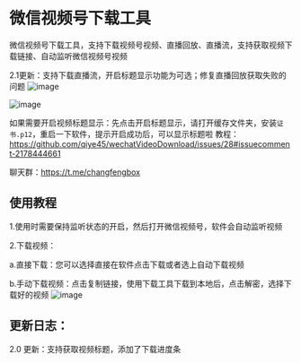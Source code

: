 # 微信视频号下载工具
微信视频号下载工具，支持下载视频号视频、直播回放、直播流，支持获取视频下载链接、自动监听微信视频号视频

2.1更新：支持下载直播流，开启标题显示功能为可选；修复直播回放获取失败的问题
![image](https://github.com/qiye45/wechatVideoDownload/assets/138199658/8fbea452-f3fd-48c2-8fe0-61e860f150cf)

![image](https://github.com/qiye45/wechatVideoDownload/assets/138199658/43b583c5-37bf-45e6-a844-ceabadaea7a8)

如果需要开启视频标题显示：先点击开启标题显示，请打开缓存文件夹，安装`证书.p12`，重启一下软件，提示开启成功后，可以显示标题啦
教程：https://github.com/qiye45/wechatVideoDownload/issues/28#issuecomment-2178444661

聊天群：https://t.me/changfengbox

## 使用教程
1.使用时需要保持监听状态的开启，然后打开微信视频号，软件会自动监听视频

2.下载视频：

  a.直接下载：您可以选择直接在软件点击下载或者选上自动下载视频
  
  b.手动下载视频：点击复制链接，使用下载工具下载到本地后，点击解密，选择下载好的视频
![image](https://github.com/qiye45/wechatVideoDownload/assets/138199658/a9211670-d729-4184-8692-b484a50eb8ae)

## 更新日志：

2.0 更新：支持获取视频标题，添加了下载进度条
